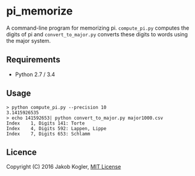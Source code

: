 # pi_memorize

A command-line program for memorizing pi. `compute_pi.py` computes the digits
of pi and `convert_to_major.py` converts these digits to words using the
major system.

## Requirements ##

* Python 2.7 / 3.4

## Usage ##

```
> python compute_pi.py --precision 10
3.1415926535
> echo 141592653| python convert_to_major.py major1000.csv
Index    1, Digits 141: Torte
Index    4, Digits 592: Lappen, Lippe
Index    7, Digits 653: Schlamm
```

## Licence ##

Copyright (C) 2016 Jakob Kogler, [MIT License](https://github.com/jakobkogler/PythIDE/blob/master/LICENSE.txt)
